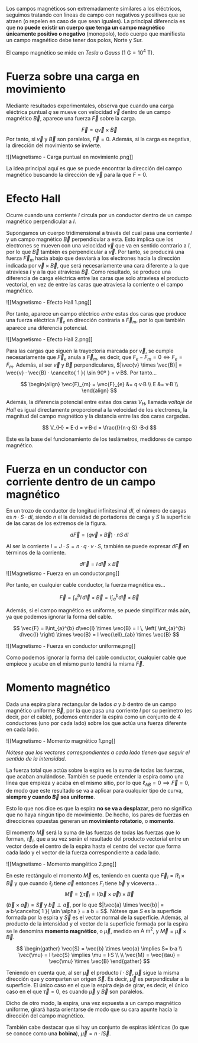 
Los campos magnéticos son extremadamente similares a los eléctricos, seguimos tratando con líneas de campo con negativos y positivos que se atraen (o repelen en caso de que sean iguales). La principal diferencia es que **no puede existir un cuerpo que tenga un campo magnético únicamente positivo o negativo** (monopolo), todo cuerpo que manifiesta un campo magnético debe tener dos polos, Norte y Sur.

El campo magnético se mide en *Tesla* o *Gauss* ($1\text{ G} = 10^{4}\text{ T}$).

# Fuerza sobre una carga en movimiento

Mediante resultados experimentales, observa que cuando una carga eléctrica puntual $q$ se mueve con velocidad $\vec{v}$ dentro de un campo magnético $\vec{B}$, aparece una fuerza $\vec{F}$ sobre la carga.

$$
\vec{F} = q\vec{v} \times \vec{B}
$$
Por tanto, si $\vec{v}$ y $\vec{B}$ son paralelos, $\vec{F} = 0$. Además, si la carga es negativa, la dirección del movimiento se invierte.

![[Magnetismo - Carga puntual en movimiento.png]]

La idea principal aquí es que se puede encontrar la dirección del campo magnético buscando la dirección de $\vec{v}$ para la que $F = 0$.

# Efecto Hall

Ocurre cuando una corriente $I$ circula por un conductor dentro de un campo magnético perpendicular a $I$.

Supongamos un cuerpo tridimensional a través del cual pasa una corriente $I$ y un campo magnético $\vec{B}$ perpendicular a esta. Esto implica que los electrones se mueven con una velocidad $\vec{v}$ que va en sentido contrario a $I$, por lo que $\vec{B}$ también es perpendicular a $\vec{v}$. Por tanto, se producirá una fuerza $\vec{F}_{m}$ hacia abajo que desviará a los electrones hacia la dirección indicada por $\vec{v} \times \vec{B}$, que será necesariamente una cara diferente a la que atraviesa $I$ y a la que atraviesa $\vec{B}$. Como resultado, se produce una diferencia de carga eléctrica entre las caras que solo atraviesa el producto vectorial, en vez de entre las caras que atraviesa la corriente o el campo magnético.

![[Magnetismo - Efecto Hall 1.png]]

Por tanto, aparece un campo eléctrico *entre* estas dos caras que produce una fuerza eléctrica $\vec{F}_{e}$ en dirección contraria a $\vec{F}_{m}$, por lo que también aparece una diferencia potencial.

![[Magnetismo - Efecto Hall 2.png]]

Para las cargas que siguen la trayectoria marcada por $\vec{v}$, se cumple necesariamente que $\vec{F}_{e}$ anula a $\vec{F}_{m}$, es decir, que $F_{e} - F_{m} = 0 \iff F_{e} = F_{m}$. Además, al ser $\vec{v}$ y $\vec{B}$ perpendiculares, $|\vec{v} \times \vec{B}| = \vec{v} · \vec{B} · \cancelto{ 1 }{ \sin 90º } = v·B$. Por tanto...

$$
\begin{align}
\vec{F}_{m} = \vec{F}_{e} &= q·v·B \\
E &= v·B \\
\end{align}
$$

Además, la diferencia potencial entre estas dos caras $V_{H}$, llamada *voltaje de Hall* es igual directamente proporcional a la velocidad de los electrones, la magnitud del campo magnético y la distancia entre las dos caras cargadas.

$$
V_{H} = E·d = v·B·d = \frac{I}{n·q·S} ·B·d
$$

Este es la base del funcionamiento de los teslámetros, medidores de campo magnético.

# Fuerza en un conductor con corriente dentro de un campo magnético

En un trozo de conductor de longitud infinitesimal $dl$, el número de cargas es $n · S · dl$, siendo $n$ el la densidad de portadores de carga y $S$ la superficie de las caras de los extremos de la figura.

$$
d\vec{F} = (q\vec{v} \times \vec{B}) ·nS\, dl
$$

Al ser la corriente $I = J·S = n·q·v·S$, también se puede expresar $d\vec{F}$ en términos de la corriente.

$$
d\vec{F} = I\,d\vec{l} \times \vec{B}
$$
![[Magnetismo - Fuerza en un conductor.png]]

Por tanto, en cualquier cable conductor, la fuerza magnética es...

$$
\vec{F} = \int_{a}^{b} I \, d\vec{l}\times \vec{B} = I\int_{a}^{b} d\vec{l}\times \vec{B}
$$

Además, si el campo magnético es uniforme, se puede simplificar más aún, ya que podemos ignorar la forma del cable.

$$
\vec{F} = I\int_{a}^{b} d\vec{l} \times \vec{B} = I \, \left( \int_{a}^{b} d\vec{l} \right) \times \vec{B} = I \vec{\ell}_{ab} \times \vec{B}
$$

![[Magnetismo - Fuerza en conductor uniforme.png]]

Como podemos ignorar la forma del cable conductor, cualquier cable que empiece y acabe en el mismo punto tendrá la misma $\vec{F}$.

# Momento magnético

Dada una espira plana rectangular de lados $a$ y $b$ dentro de un campo magnético uniforme $\vec{B}$, por la que pasa una corriente $I$ por su perímetro (es decir, por el cable), podemos entender la espira como un conjunto de 4 conductores (uno por cada lado) sobre los que actúa una fuerza diferente en cada lado.

![[Magnetismo - Momento magnético 1.png]]

*Nótese que los vectores correspondientes a cada lado tienen que seguir el sentido de la intensidad.*

La fuerza total que actúa sobre la espira es la suma de todas las fuerzas, que acaban anulándose. También se puede entender la espira como una línea que empieza y acaba en el mismo sitio, por lo que $\ell_{AB} = 0 \implies \vec{F} = 0$, de modo que este resultado se va a aplicar para cualquier tipo de curva, **siempre y cuando $\vec{B}$ sea uniforme**.

Esto lo que nos dice es que la espira **no se va a desplazar**, pero no significa que no haya ningún tipo de movimiento. De hecho, los pares de fuerzas en direcciones opuestas generan un **movimiento rotatorio**, o **momento**.

El momento $\vec{M}$ será la suma de las fuerzas de todas las fuerzas que lo forman, $\vec{\tau}_{i}$, que a su vez serán el resultado del producto vectorial entre un vector desde el centro de la espira hasta el centro del vector que forma cada lado y el vector de la fuerza correspondiente a cada lado.

![[Magnetismo - Momento mangético 2.png]]

En este rectángulo el momento $\vec{M}$ es, teniendo en cuenta que $\vec{F}_{i} = I\ell_{i} \times \vec{B}$ y que cuando $\ell_{i}$ tiene $\vec{a}$ entonces $F_{i}$ tiene $\vec{b}$ y viceversa...
$$
\vec{M} = \sum \vec{\tau}_{i} = I(\vec{b}\times \vec{a})\times \vec{B}
$$
$(\vec{b}\times \vec{a}) = \vec{S}$ y $\vec{b} \perp \vec{a}$, por lo que $|\vec{a} \times \vec{b}| = a·b·\cancelto{ 1 }{ \sin \alpha } = a·b = S$. Nótese que $S$ es la superficie formada por la espira y $\vec{S}$ es el vector normal de la superficie. Además, al producto de la intensidad y el vector de la superficie formada por la espira se le denomina **momento magnético**, o $\vec{\mu}$, medido en $\text{A m}^{2}$, y $\vec{M} = \vec{\mu} \times \vec{B}$.

$$
\begin{gather}
\vec{S} = \vec{b} \times \vec{a} \implies S= b·a \\
\vec{\mu} = I·\vec{S} \implies \mu = I·S \\
 \\
\vec{M} = \vec{\tau}  = \vec{\mu} \times \vec{B}
\end{gather}
$$

Teniendo en cuenta que, al ser $\vec{\mu}$ el producto $I·\vec{S}$, $\vec{\mu}$ sigue la misma dirección que y comparten un origen $\vec{S}$. Es decir, $\vec{\mu}$ es perpendicular a la superficie. El único caso en el que la espira deja de girar, es decir, el único caso en el que $\vec{\tau} = 0$, es cuando $\vec{\mu}$ y $\vec{B}$ son paralelos.

Dicho de otro modo, la espira, una vez expuesta a un campo magnético uniforme, girará hasta orientarse de modo que su cara apunte hacia la dirección del campo magnético.

También cabe destacar que si hay un conjunto de espiras idénticas (lo que se conoce como una **bobina**), $\vec{\mu} = n·I\vec{S}$.
